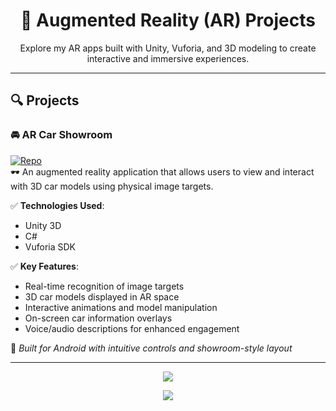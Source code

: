 <h1 align="center">🚗 Augmented Reality (AR) Projects</h1>

<p align="center">Explore my AR apps built with Unity, Vuforia, and 3D modeling to create interactive and immersive experiences.</p>

---

## 🔍 Projects

### 🚘 AR Car Showroom  
[![Repo](https://img.shields.io/badge/View%20Repo-Click%20Here-blue?style=for-the-badge&logo=github)](https://github.com/ammarelbordeny/AR-Car-Showroom)  
🕶️ An augmented reality application that allows users to view and interact with 3D car models using physical image targets.

✅ **Technologies Used**:
- Unity 3D
- C#
- Vuforia SDK

✅ **Key Features**:
- Real-time recognition of image targets
- 3D car models displayed in AR space
- Interactive animations and model manipulation
- On-screen car information overlays
- Voice/audio descriptions for enhanced engagement

📱 *Built for Android with intuitive controls and showroom-style layout*

---

<p align="center">
  <img src="https://skillicons.dev/icons?i=unity,cs" />
</p>

<p align="center">
  <a href="https://github.com/ammar876ahmed">
    <img src="https://img.shields.io/badge/Back%20to%20Profile-Click%20Here-success?style=for-the-badge&logo=github" />
  </a>
</p>
